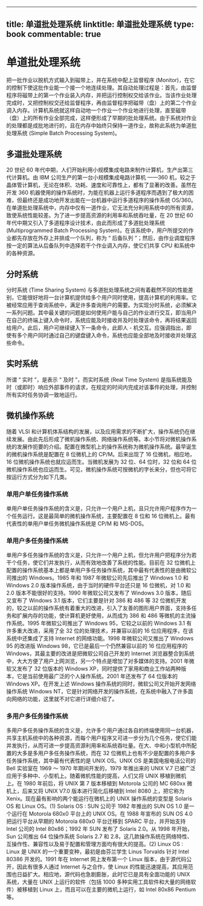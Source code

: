 
---
title: 单道批处理系统
linktitle: 单道批处理系统
type: book
commentable: true
---

# 单道批处理系统

把一批作业以脱机方式输入到磁带上，并在系统中配上监督程序 (Monitor)，在它的控制下使这批作业能一个接一个地连续处理。其自动处理过程是：首先，由监督程序将磁带上的第一个作业装入内存，并把运行控制权交给该作业。当该作业处理完成时，又把控制权交还给监督程序，再由监督程序把磁带（盘）上的第二个作业调入内存。计算机系统就这样自动地一个作业一个作业地进行处理，直至磁带（盘）上的所有作业全部完成，这样便形成了早期的批处理系统。由于系统对作业的处理都是成批地进行的，且在内存中始终只保持一道作业，故称此系统为单道批处理系统 (Simple Batch Processing System)。

## 多道批处理系统

20 世纪 60 年代中期，人们开始利用小规模集成电路来制作计算机，生产出第三代计算机。由 IBM 公司生产的第一台小规模集成电路计算机 ——360 机，较之于晶体管计算机，无论在体积、功耗、速度和可靠性上，都有了显著的改善。虽然在开发 360 机器使用的操作系统时，为能在机器上运行多道程序而遇到了极大的困难，但最终还是成功地开发出能在一台机器中运行多道程序的操作系统 OS/360。在单道批处理系统中，内存中仅有一道作业，它无法充分利用系统中的所有资源，致使系统性能较差。为了进一步提高资源的利用率和系统吞吐量，在 20 世纪 60 年代中期又引入了多道程序设计技术，由此而形成了多道批处理系统 (Multiprogrammed Batch Processing System)。在该系统中，用户所提交的作业都先存放在外存上并排成一个队列，称为 “ 后备队列 ”；然后，由作业调度程序按一定的算法从后备队列中选择若干个作业调入内存，使它们共享 CPU 和系统中的各种资源。

## 分时系统

分时系统 (Time Sharing System) 与多道批处理系统之间有着截然不同的性能差别，它能很好地将一台计算机提供给多个用户同时使用，提高计算机的利用率。它被经常应用于查询系统中，满足许多查询用户的需要。为实现分时系统，必须解决一系列问题。其中最关键的问题是如何使用户能与自己的作业进行交互，即当用户在自己的终端上键入命令时，系统应能及时接收并及时处理该命令，再将结果返回给用户。此后，用户可继续键入下一条命令，此即人 - 机交互。应强调指出，即使有多个用户同时通过自己的键盘键入命令，系统也应能全部地及时接收并处理这些命令。

## 实时系统

所谓 “ 实时 ”，是表示 “ 及时 ”，而实时系统 (Real Time System) 是指系统能及时（或即时）响应外部事件的请求，在规定的时间内完成对该事件的处理，并控制所有实时任务协调一致地运行。

## 微机操作系统

随着 VLSI 和计算机体系结构的发展，以及应用需求的不断扩大，操作系统仍在继续发展。由此先后形成了微机操作系统、网络操作系统等。本小节将对微机操作系统的发展作扼要的介绍。配置在微型机上的操作系统称为微机操作系统。最早诞生的微机操作系统是配置在 8 位微机上的 CP/M。后来出现了 16 位微机，相应地，16 位微机操作系统也就应运而生。当微机发展为 32 位、64 位时，32 位和 64 位微机操作系统也应运而生。可见，微机操作系统可按微机的字长来分，但也可将它按运行方式分为如下几类。

### 单用户单任务操作系统

单用户单任务操作系统的含义是，只允许一个用户上机，且只允许用户程序作为一个任务运行。这是最简单的微机操作系统，主要配置在 8 位和 16 位微机上。最有代表性的单用户单任务微机操作系统是 CP/M 和 MS-DOS。

### 单用户多任务操作系统

单用户多任务操作系统的含义是，只允许一个用户上机，但允许用户把程序分为若干个任务，使它们并发执行，从而有效地改善了系统的性能。目前在 32 位微机上配置的操作系统基本上都是单用户多任务操作系统，其中最有代表性的是由微软公司推出的 Windows。1985 年和 1987 年微软公司先后推出了 Windows 1.0 和 Windows 2.0 版本操作系统，由于当时的硬件平台还只是 16 位微机，对 1.0 和 2.0 版本不能很好的支持。1990 年微软公司又发布了 Windows 3.0 版本，随后又宣布了 Windows 3.1 版本，它们主要是针对 386 和 486 等 32 位微机开发的，较之以前的操作系统有着重大的改进，引入了友善的图形用户界面，支持多任务和扩展内存的功能，使计算机更好使用，从而成为 386 和 486 等微机的主流操作系统。1995 年微软公司推出了 Windows 95，它较之以前的 Windows 3.1 有许多重大改进，采用了全 32 位的处理技术，并兼容以前的 16 位应用程序，在该系统中还集成了支持 Internet 的网络功能。1998 年微软公司又推出了 Windows 95 的改进版 Windows 98，它已是最后一个仍然兼容以前的 16 位应用程序的 Windows，其最主要的改进是把微软公司自己开发的 Internet 浏览器整合到系统中，大大方便了用户上网浏览，另一个特点是增加了对多媒体的支持。2001 年微软又发布了 32 位版本的 Windows XP，同时提供了家用和商业工作站两种版本，它是当前使用最广泛的个人操作系统。2001 年还发布了 64 位版本的 Windows XP。在开发上述 Windows 操作系统的同时，微软公司又开始开发网络操作系统 Windows NT，它是针对网络开发的操作系统，在系统中融入了许多面向网络的功能，这里就不对它进行详细介绍了。

### 多用户多任务操作系统

多用户多任务操作系统的含义是，允许多个用户通过各自的终端使用同一台机器，共享主机系统中的各种资源，而每个用户程序又可进一步分为几个任务，使它们能并发执行，从而可进一步提高资源利用率和系统吞吐量。在大、中和小型机中所配置的大多是多用户多任务操作系统，而在 32 位微机上也有不少是配置的多用户多任务操作系统，其中最有代表性的是 UNIX OS。UNIX OS 是美国电报电话公司的 Bell 实验室在 1969 ～ 1970 年期间开发的，1979 年推出来的 UNIX V.7 已被广泛应用于多种中、小型机上。随着微机性能的提高，人们又将 UNIX 移植到微机上。在 1980 年前后，将 UNIX 第 7 版本移植到 Motorola 公司的 MC 680xx 微机上，后来又将 UNIX V7.0 版本进行简化后移植到 Intel 8080 上，把它称为 Xenix。现在最有影响的两个能运行在微机上的 UNIX 操作系统的变型是 Solaris OS 和 Linux OS。(1) Solaris OS : SUN 公司于 1982 年推出的 SUN OS 1.0 是一个运行在 Motorola 680x0 平台上的 UNIX OS。在 1988 年宣布的 SUN OS 4.0 把运行平台从早期的 Motorola 680x0 平台迁移到 SPARC 平台，并开始支持 Intel 公司的 Intel 80x86；1992 年 SUN 发布了 Solaris 2.0。从 1998 年开始，Sun 公司推出 64 位操作系统 Solaris 2.7 和 2.8，这几款操作系统在网络特性、互操作性、兼容性以及易于配置和管理方面均有很大的提高。(2) Linux OS : Linux 是 UNIX 的一个重要变种，最初是由芬兰学生 Linus Torvalds 针对 Intel 80386 开发的。1991 年在 Internet 网上发布第一个 Linux 版本，由于源代码公开，因此有很多人通过 Internet 与之合作，使 Linux 的性能迅速提高，其应用范围也日益扩大。相应地，源代码也急剧膨胀，此时它已是具有全面功能的 UNIX 系统，大量在 UNIX 上运行的软件（包括 1000 多种实用工具软件和大量的网络软件）被移植到 Linux 上，而且可以在主要的微机上运行，如 Intel 80x86 Pentium 等。

    